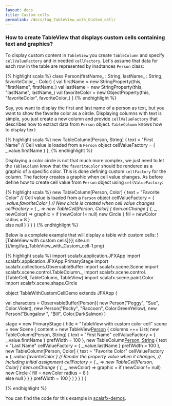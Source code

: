 ```yaml
---
layout: docs
title: Custom cells
permalink: /docs/faq_TableView_with_Custom_cell/
---
```


### **How to create TableView that displays custom cells containing text and graphics?**

To display custom content in `TableView` you create `TableColumn` and specify `cellValueFactory` and in needed `cellFactory`. Let's assume that data for each row in the table are represented by insdtances `Person` class:

{% highlight scala %}
class Person(firstName_ : String, 
             lastName_ : String, 
             favoriteColor_ : Color) {
  val firstName = new StringProperty(this, "firstName", firstName_)
  val lastName = new StringProperty(this, "lastName", lastName_)
  val favoriteColor = new ObjectProperty(this, "favoriteColor", 
                                         favoriteColor_)
}
{% endhighlight %}

Say, you want to display the first and last name of a person as text, but you want to show the favorite color as a circle. Displaying columns with text is simple, you just create a new column and provide `cellValueFactory` that describes how to extract data from `Person` object. `TableColumn` knows how to display text:

{% highlight scala %}
new TableColumn[Person, String] {
  text = "First Name"
  // Cell value is loaded from a `Person` object
  cellValueFactory = { _.value.firstName }
},
{% endhighlight %}

Displaying a color circle is not that much more complex, we just need to let the `TableColumn` know that the `favoriteColor` should be rendered as a graphic of a specific color. This is done defining custom `cellFactory` for the column. The factory creates a graphic when cell value changes. As before define how to create cell value from `Person` object using `cellValueFactory`:

{% highlight scala %}
new TableColumn[Person, Color] {
  text = "Favorite Color"
  // Cell value is loaded from a `Person` object
  cellValueFactory = { _.value.favoriteColor }
  // New circle is created when cell value changes
  cellFactory = { _ => 
    new TableCell[Person, Color] {
      item.onChange { (_, _, newColor) => 
        graphic = 
          if (newColor != null)
            new Circle {
              fill = newColor
              radius = 8
            }    
          else
            null
      }
    }
  }
}
{% endhighlight %}

Below is a complete example that will display a table with custom cells:
![TableView with custom cells]({{ site.url }}/img/faq_TableView_with_Custom_cell-1.png)

{% highlight scala %}
import scalafx.application.JFXApp
import scalafx.application.JFXApp.PrimaryStage
import scalafx.collections.ObservableBuffer
import scalafx.scene.Scene
import scalafx.scene.control.TableColumn._
import scalafx.scene.control.{TableCell, TableColumn, TableView}
import scalafx.scene.paint.Color
import scalafx.scene.shape.Circle

object TableWithCustomCellDemo extends JFXApp {

  val characters = ObservableBuffer[Person](
    new Person("Peggy", "Sue", Color.Violet),
    new Person("Rocky", "Raccoon", Color.GreenYellow),
    new Person("Bungalow ", "Bill", Color.DarkSalmon)
  )

  stage = new PrimaryStage {
    title = "TableView with custom color cell"
    scene = new Scene {
      content = new TableView[Person](characters) {
        columns ++= List(
          new TableColumn[Person, String] {
            text = "First Name"
            cellValueFactory = { _.value.firstName }
            prefWidth = 100
          },
          new TableColumn[Person, String]() {
            text = "Last Name"
            cellValueFactory = { _.value.lastName }
            prefWidth = 100
          },
          new TableColumn[Person, Color] {
            text = "Favorite Color"
            cellValueFactory = { _.value.favoriteColor }
            // Render the property value when it changes, 
            // including initial assignment
            cellFactory = { _ => 
              new TableCell[Person, Color] {
                item.onChange { (_, _, newColor) => 
                  graphic = 
                    if (newColor != null)
                      new Circle {
                        fill = newColor
                        radius = 8
                      }    
                    else
                      null
                }
              }
            }
            prefWidth = 100
          }
        )
      }
    }
  }
}

{% endhighlight %}

You can find the code for this example in [scalafx-demos](https://github.com/scalafx/scalafx/tree/master/scalafx-demos/src/main/scala/scalafx/controls/tableview).
